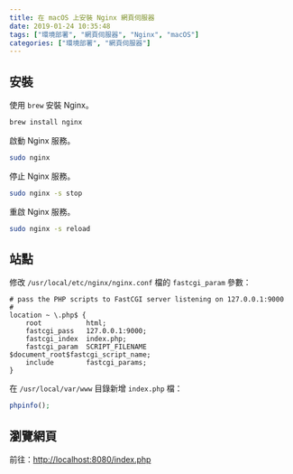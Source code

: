 ```yaml
---
title: 在 macOS 上安裝 Nginx 網頁伺服器
date: 2019-01-24 10:35:48
tags: ["環境部署", "網頁伺服器", "Nginx", "macOS"]
categories: ["環境部署", "網頁伺服器"]
---
```


## 安裝

使用 `brew` 安裝 Nginx。

```BASH
brew install nginx
```

啟動 Nginx 服務。

```BASH
sudo nginx
```

停止 Nginx 服務。

```BASH
sudo nginx -s stop
```

重啟 Nginx 服務。

```BASH
sudo nginx -s reload
```

## 站點

修改 `/usr/local/etc/nginx/nginx.conf` 檔的 `fastcgi_param` 參數：

```CONF
# pass the PHP scripts to FastCGI server listening on 127.0.0.1:9000
#
location ~ \.php$ {
    root           html;
    fastcgi_pass   127.0.0.1:9000;
    fastcgi_index  index.php;
    fastcgi_param  SCRIPT_FILENAME  $document_root$fastcgi_script_name;
    include        fastcgi_params;
}
```

在 `/usr/local/var/www` 目錄新增 `index.php` 檔：

```PHP
phpinfo();
```

## 瀏覽網頁

前往：<http://localhost:8080/index.php>
